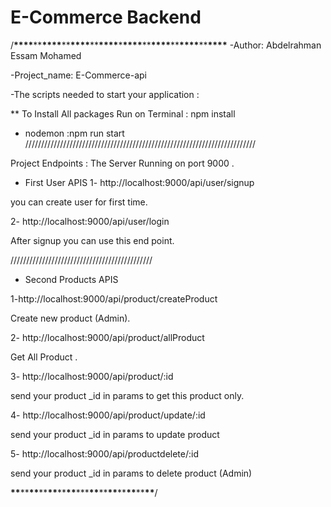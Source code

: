 # E-Commerce Backend

/**\*\*\*\***\*\***\*\*\*\***\*\***\*\*\*\***\*\***\*\*\*\***\***\*\*\*\***\*\***\*\*\*\***\*\***\*\*\*\***\*\***\*\*\*\***
-Author: Abdelrahman Essam Mohamed


-Project_name: E-Commerce-api


-The scripts needed to start your application :


\*\* To Install All packages Run on Terminal : npm install



* nodemon :npm run start
/////////////////////////////////////////////////////////////////////////

Project Endpoints :
The Server Running on port 9000 .

* First User APIS
1- http://localhost:9000/api/user/signup

you can create user for first time.

2- http://localhost:9000/api/user/login

After signup you can use this end point.

/////////////////////////////////////////////

* Second Products APIS

1-http://localhost:9000/api/product/createProduct

 Create new product (Admin).

 2- http://localhost:9000/api/product/allProduct

 Get All Product .

3- http://localhost:9000/api/product/:id

 send your product _id in params to get this product only.

4- http://localhost:9000/api/product/update/:id

 send your product _id in params to update product

5- http://localhost:9000/api/productdelete/:id

 send your product _id in params to delete product (Admin)


****\*\*****\*\*****\*\*****\*\*****\*\*****\*\*****\*\*****\*\*\*****\*\*****\*\*****\*\*****\*\*****\*\*****\*\*****\*\*****/
